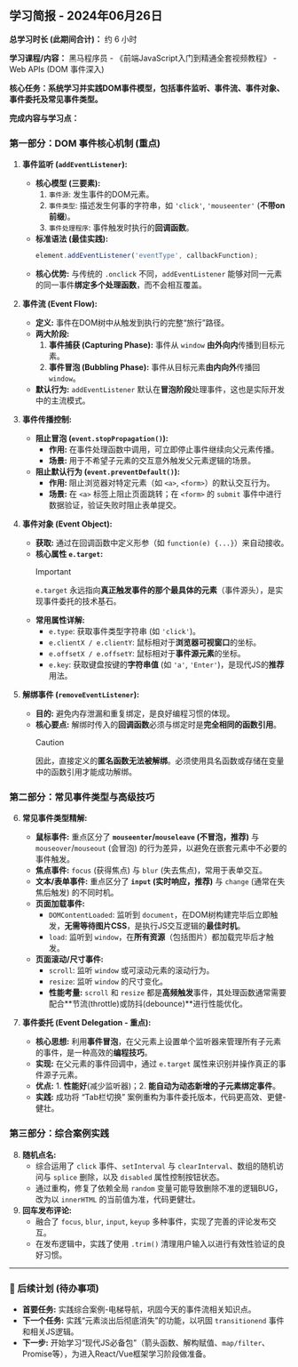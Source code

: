 ## 学习简报 - 2024年06月26日

**总学习时长 (此期间合计)：** 约 6 小时

**学习课程/内容：** 黑马程序员 - 《前端JavaScript入门到精通全套视频教程》 - Web APIs (DOM 事件深入)

**核心任务：系统学习并实践DOM事件模型，包括事件监听、事件流、事件对象、事件委托及常见事件类型。**

**完成内容与学习点：**

### **第一部分：DOM 事件核心机制 (重点)**

1.  **事件监听 (`addEventListener`):**
    *   **核心模型 (三要素):**
        1.  `事件源`: 发生事件的DOM元素。
        2.  `事件类型`: 描述发生何事的字符串，如 `'click'`, `'mouseenter'` (**不带on前缀**)。
        3.  `事件处理程序`: 事件触发时执行的**回调函数**。
    *   **标准语法 (最佳实践):**
        ```javascript
        element.addEventListener('eventType', callbackFunction);
        ```
    *   **核心优势:** 与传统的 `.onclick` 不同，`addEventListener` 能够对同一元素的同一事件**绑定多个处理函数**，而不会相互覆盖。

2.  **事件流 (Event Flow):**
    *   **定义:** 事件在DOM树中从触发到执行的完整“旅行”路径。
    *   **两大阶段:**
        1.  **事件捕获 (Capturing Phase):** 事件从 `window` **由外向内**传播到目标元素。
        2.  **事件冒泡 (Bubbling Phase):** 事件从目标元素**由内向外**传播回 `window`。
    *   **默认行为:** `addEventListener` 默认在**冒泡阶段**处理事件，这也是实际开发中的主流模式。

3.  **事件传播控制:**
    *   **阻止冒泡 (`event.stopPropagation()`):**
        *   **作用:** 在事件处理函数中调用，可立即停止事件继续向父元素传播。
        *   **场景:** 用于不希望子元素的交互意外触发父元素逻辑的场景。
    *   **阻止默认行为 (`event.preventDefault()`):**
        *   **作用:** 阻止浏览器对特定元素（如 `<a>`, `<form>`）的默认交互行为。
        *   **场景:** 在 `<a>` 标签上阻止页面跳转；在 `<form>` 的 `submit` 事件中进行数据验证，验证失败时阻止表单提交。

4.  **事件对象 (Event Object):**
    *   **获取:** 通过在回调函数中定义形参（如 `function(e) {...}`）来自动接收。
    *   **核心属性 `e.target`:**
        > [!IMPORTANT]
        > `e.target` 永远指向**真正触发事件的那个最具体的元素**（事件源头），是实现事件委托的技术基石。
    *   **常用属性详解:**
        *   `e.type`: 获取事件类型字符串 (如 `'click'`)。
        *   `e.clientX / e.clientY`: 鼠标相对于**浏览器可视窗口**的坐标。
        *   `e.offsetX / e.offsetY`: 鼠标相对于**事件源元素**的坐标。
        *   `e.key`: 获取键盘按键的**字符串值** (如 `'a'`, `'Enter'`)，是现代JS的**推荐**用法。

5.  **解绑事件 (`removeEventListener`):**
    *   **目的:** 避免内存泄漏和重复绑定，是良好编程习惯的体现。
    *   **核心要点:** 解绑时传入的**回调函数**必须与绑定时是**完全相同的函数引用**。
        > [!CAUTION]
        > 因此，直接定义的**匿名函数无法被解绑**。必须使用具名函数或存储在变量中的函数引用才能成功解绑。

### **第二部分：常见事件类型与高级技巧**

6.  **常见事件类型精解:**
    *   **鼠标事件:** 重点区分了 **`mouseenter`/`mouseleave` (不冒泡，推荐)** 与 `mouseover`/`mouseout` (会冒泡) 的行为差异，以避免在嵌套元素中不必要的事件触发。
    *   **焦点事件:** `focus` (获得焦点) 与 `blur` (失去焦点)，常用于表单交互。
    *   **文本/表单事件:** 重点区分了 **`input` (实时响应，推荐)** 与 `change` (通常在失焦后触发) 的不同时机。
    *   **页面加载事件:**
        *   `DOMContentLoaded`: 监听到 `document`，在DOM树构建完毕后立即触发，**无需等待图片CSS**，是执行JS交互逻辑的**最佳时机**。
        *   `load`: 监听到 `window`，在**所有资源**（包括图片）都加载完毕后才触发。
    *   **页面滚动/尺寸事件:**
        *   `scroll`: 监听 `window` 或可滚动元素的滚动行为。
        *   `resize`: 监听 `window` 的尺寸变化。
        *   **性能考量:** `scroll` 和 `resize` 都是**高频触发**事件，其处理函数通常需要配合**节流(throttle)或防抖(debounce)**进行性能优化。

7.  **事件委托 (Event Delegation - 重点):**
    *   **核心思想:** 利用**事件冒泡**，在父元素上设置单个监听器来管理所有子元素的事件，是一种高效的**编程技巧**。
    *   **实现:** 在父元素的事件回调中，通过 `e.target` 属性来识别并操作真正的事件源子元素。
    *   **优点:** 1. **性能好**(减少监听器)；2. **能自动为动态新增的子元素绑定事件**。
    *   **实践:** 成功将 “Tab栏切换” 案例重构为事件委托版本，代码更高效、更健-健壮。

### **第三部分：综合案例实践**

8.  **随机点名:**
    *   综合运用了 `click` 事件、`setInterval` 与 `clearInterval`、数组的随机访问与 `splice` 删除，以及 `disabled` 属性控制按钮状态。
    *   通过重构，修复了依赖全局 `random` 变量可能导致删除不准的逻辑BUG，改为以 `innerHTML` 的当前值为准，代码更健壮。
9.  **回车发布评论:**
    *   融合了 `focus`, `blur`, `input`, `keyup` 多种事件，实现了完善的评论发布交互。
    *   在发布逻辑中，实践了使用 `.trim()` 清理用户输入以进行有效性验证的良好习惯。

---

### 🚀 后续计划 (待办事项)

*   **首要任务:** 实践综合案例-电梯导航，巩固今天的事件流相关知识点。
*   **下一个任务:** 实践“元素淡出后彻底消失”的功能，以巩固 `transitionend` 事件和相关JS逻辑。
*   **下一步:** 开始学习“现代JS必备包”（箭头函数、解构赋值、`map/filter`、Promise等），为进入React/Vue框架学习阶段做准备。
